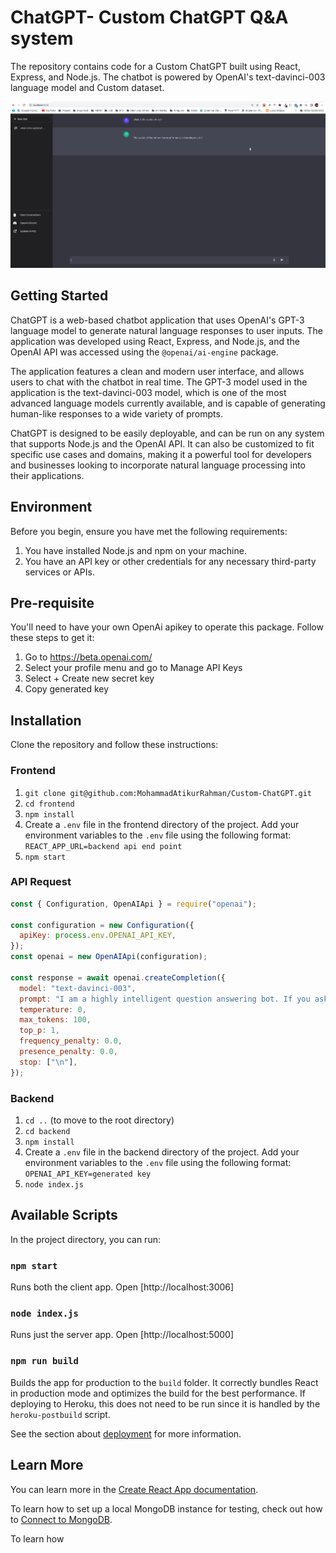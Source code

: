 # ChatGPT- Custom ChatGPT Q&A system 

The repository contains code for a Custom ChatGPT built using React, Express, and Node.js. The chatbot is powered by OpenAI's text-davinci-003 language model and Custom dataset.


<img src="/screenshot/ss.png" alt="Alt text" title="Optional title">



## Getting Started

ChatGPT is a web-based chatbot application that uses OpenAI's GPT-3 language model to generate natural language responses to user inputs. The application was developed using React, Express, and Node.js, and the OpenAI API was accessed using the `@openai/ai-engine` package.

The application features a clean and modern user interface, and allows users to chat with the chatbot in real time. The GPT-3 model used in the application is the text-davinci-003 model, which is one of the most advanced language models currently available, and is capable of generating human-like responses to a wide variety of prompts.

ChatGPT is designed to be easily deployable, and can be run on any system that supports Node.js and the OpenAI API. It can also be customized to fit specific use cases and domains, making it a powerful tool for developers and businesses looking to incorporate natural language processing into their applications.

## Environment

Before you begin, ensure you have met the following requirements:

1. You have installed Node.js and npm on your machine.
2. You have an API key or other credentials for any necessary third-party services or APIs.

## Pre-requisite

You'll need to have your own OpenAi apikey to operate this package. Follow these steps to get it:

1. Go to https://beta.openai.com/
2. Select your profile menu and go to Manage API Keys
3. Select + Create new secret key
4. Copy generated key

## Installation

Clone the repository and follow these instructions:

### Frontend

1. `git clone git@github.com:MohammadAtikurRahman/Custom-ChatGPT.git`
2. `cd frontend`
3. `npm install`
4. Create a `.env` file in the frontend directory of the project. Add your environment variables to the `.env` file using the following format: `REACT_APP_URL=backend api end point`
5. `npm start`


### API Request


```javascript
const { Configuration, OpenAIApi } = require("openai");

const configuration = new Configuration({
  apiKey: process.env.OPENAI_API_KEY,
});
const openai = new OpenAIApi(configuration);

const response = await openai.createCompletion({
  model: "text-davinci-003",
  prompt: "I am a highly intelligent question answering bot. If you ask me a question that is rooted in truth, I will give you the answer. If you ask me a question that is nonsense, trickery, or has no clear answer, I will respond with \"Unknown\".\n\nQ: What is human life expectancy in the United States?\nA: Human life expectancy in the United States is 78 years.\n\nQ: Who was president of the United States in 1955?\nA: Dwight D. Eisenhower was president of the United States in 1955.\n\nQ: Which party did he belong to?\nA: He belonged to the Republican Party.\n\nQ: What is the square root of banana?\nA: Unknown\n\nQ: How does a telescope work?\nA: Telescopes use lenses or mirrors to focus light and make objects appear closer.\n\nQ: Where were the 1992 Olympics held?\nA: The 1992 Olympics were held in Barcelona, Spain.\n\nQ: How many squigs are in a bonk?\nA: Unknown\n\nQ: Where is the Valley of Kings?\nA:",
  temperature: 0,
  max_tokens: 100,
  top_p: 1,
  frequency_penalty: 0.0,
  presence_penalty: 0.0,
  stop: ["\n"],
});


```




### Backend

1. `cd ..` (to move to the root directory)
2. `cd backend`
3. `npm install`
4. Create a `.env` file in the backend directory of the project. Add your environment variables to the `.env` file using the following format: `OPENAI_API_KEY=generated key`
5. `node index.js`

## Available Scripts

In the project directory, you can run:

### `npm start`

Runs both the client app. Open [http://localhost:3006]

### `node index.js`

Runs just the server app. Open [http://localhost:5000]

### `npm run build`

Builds the app for production to the `build` folder. It correctly bundles React in production mode and optimizes the build for the best performance. If deploying to Heroku, this does not need to be run since it is handled by the `heroku-postbuild` script.

See the section about [deployment](https://facebook.github.io/create-react-app/docs/deployment) for more information.

## Learn More

You can learn more in the [Create React App documentation](https://facebook.github.io/create-react-app/docs/getting-started).

To learn how to set up a local MongoDB instance for testing, check out how to [Connect to MongoDB](https://docs.mongodb.com/guides/server/drivers/).

To learn how
